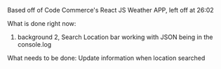 Based off of Code Commerce's React JS Weather APP, left off at 26:02

What is done right now:
1. background
2, Search Location bar working with JSON being in the console.log

What needs to be done:
Update information when location searched